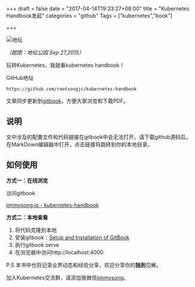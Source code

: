 +++
draft = false
date = "2017-04-14T19:33:27+08:00"
title = "Kubernetes Handbook发起"
categories = "github"
Tags = ["kubernetes","book"]

+++

![地坛](http://olz1di9xf.bkt.clouddn.com/2015092726.jpg)

*（题图：地坛公园 Sep 27,2015）*

玩转Kubernetes，我就看kubernetes handbook！

GitHub地址

```http
https://github.com/rootsongjc/kubernetes-handbook
```

文章同步更新到[gitbook](https://www.gitbook.com/book/rootsongjc/kubernetes-handbook/details)，方便大家浏览和下载PDF。

## 说明

文中涉及的配置文件和代码链接在gitbook中会无法打开，请下载github源码后，在MarkDown编辑器中打开，点击链接将跳转到你的本地目录。

## 如何使用

**方式一：在线浏览**

访问gitbook

[jimmysong.io - kubernetes-handbook](https://jimmysong.io/kubernetes-handbook/)

**方式二：本地查看**

1. 将代码克隆到本地
2. 安装gitbook：[Setup and Installation of GitBook](https://github.com/GitbookIO/gitbook/blob/master/docs/setup.md)
3. 执行gitbook serve
4. 在浏览器中访问http://localhost:4000

P.S 本书中也将记录业界动态和经验分享，欢迎分享你的**独到**见解。

加入Kubernetes交流群，请添加我微信[jimmysong](https://jimmysong.io/about)。
